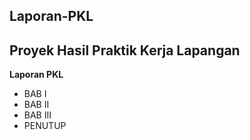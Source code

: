 Laporan-PKL
--
Proyek Hasil Praktik Kerja Lapangan
-----------------------------------
**Laporan PKL**
- BAB I
- BAB II
- BAB III
- PENUTUP
